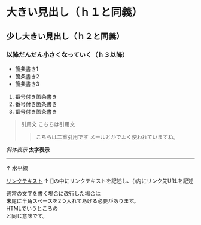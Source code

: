 # 大きい見出し（ｈ１と同義）
## 少し大きい見出し（ｈ２と同義）
### 以降だんだん小さくなっていく（ｈ３以降）

- 箇条書き1
- 箇条書き2
- 箇条書き3

1. 番号付き箇条書き
1. 番号付き箇条書き
1. 番号付き箇条書き

> 引用文
> こちらは引用文
>> こちらは二重引用です
>> メールとかでよく使われていますね。

*斜体表示*
**太字表示**

---
↑
水平線

[リンクテキスト](https://morijyobi.ac.jp)
↑
[]の中にリンクテキストを記述し、()内にリンク先URLを記述

通常の文字を書く場合に改行した場合は  
末尾に半角スペースを2つ入れてあげる必要があります。  
HTMLでいうところの<br>と同じ意味です。
